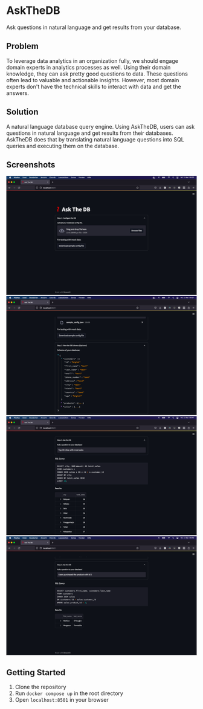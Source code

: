 # AskTheDB
Ask questions in natural language and get results from your database.

## Problem
To leverage data analytics in an organization fully, we should engage domain experts in analytics processes as well. Using their domain knowledge, they can ask pretty good questions to data. These questions often lead to valuable and actionable insights. However, most domain experts don't have the technical skills to interact with data and get the answers.

## Solution
A natural language database query engine. Using AskTheDB, users can ask questions in natural language and get results from their databases. AskTheDB does that by translating natural language questions into SQL queries and executing them on the database.

## Screenshots
![Image](./screenshots/1.png)
![Image](./screenshots/2.png)
![Image](./screenshots/3.png)
![Image](./screenshots/4.png)

## Getting Started
1. Clone the repository
2. Run `docker compose up` in the root directory
3. Open `localhost:8501` in your browser
